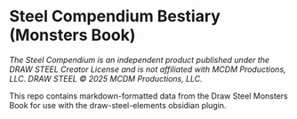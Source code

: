 # Steel Compendium Bestiary (Monsters Book)

_The Steel Compendium is an independent product published under the DRAW STEEL Creator License and is not affiliated with MCDM Productions, LLC. DRAW STEEL © 2025 MCDM Productions, LLC._

This repo contains markdown-formatted data from the Draw Steel Monsters Book for use with the draw-steel-elements obsidian plugin.